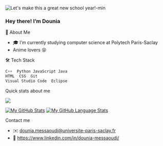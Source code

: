 ![Let's make this a great new school year!-min](https://user-images.githubusercontent.com/78479547/123549780-bc43d780-d76a-11eb-81c6-c53138dc7de4.png)
### Hey there! I’m Dounia

:princess: About Me


- 🎓 I’m currently studying computer science at Polytech Paris-Saclay
- Anime lovers 😝

🛠  Tech Stack
```Python
C++  Python JavaScript Java    
HTML  CSS  Git     
Visual Studio Code  Eclipse
```
Quick stats about me

![](https://i.skyrock.net/4438/25874438/pics/843983669.jpg)

[![My GitHub Stats](https://github-readme-stats.vercel.app/api/?username=Cerise91&count_private=true&theme=synthwave&showicons=true)]()
[![My GitHub Language Stats](https://github-readme-stats.vercel.app/api/top-langs/?username=Cerise91&langs_count=5&theme=synthwave)]()

Contact me

- ✉️ dounia.messaoudi@universite-paris-saclay.fr
- 🔗 https://www.linkedin.com/in/dounia-messaoudi/
